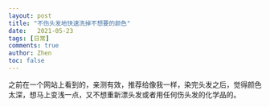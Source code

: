 ```yaml
---
layout: post
title: "不伤头发地快速洗掉不想要的颜色"
date:   2021-05-23
tags: [日常]
comments: true
author: Zhen
toc: false
---
```

之前在一个网站上看到的，亲测有效，推荐给像我一样，染完头发之后，觉得颜色太深，想马上变浅一点，又不想重新漂头发或者用任何伤头发的化学品的。
<!--stackedit_data:
eyJoaXN0b3J5IjpbMTc1ODYyNzQyXX0=
-->